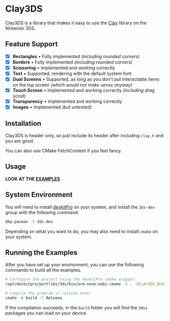 # Clay3DS

Clay3DS is a library that makes it easy to use the [Clay](https://github.com/nicbarker/clay) library on the Nintendo 3DS.

## Feature Support

- [x] **Rectangles** • Fully implemented *(including rounded corners)*
- [x] **Borders** • Fully implemented *(including rounded corners)*
- [x] **Scissoring** • Implemented and working correctly
- [x] **Text** • Supported, rendering with the default system font
- [x] **Dual Screens** • Supported, as long as you don't put interactable items on the top screen *(which would not make sense anyway)*
- [x] **Touch Screen** • Implemented and working correctly *(including drag scroll)*
- [x] **Transparency** • Implemented and working correctly
- [x] **Images** • Implemented _(but untested)_

## Installation

Clay3DS is header only, so just include its header after including `clay.h` and you are good.

You can also use CMake FetchContent if you feel fancy.

## Usage

**LOOK AT THE [EXAMPLES](examples)**

## System Environment

You will need to install [devkitPro](https://devkitpro.org/wiki/Getting_Started) on your system, and install the `3ds-dev` group with the following command:

```sh
dkp-pacman -S 3ds-dev
```

Depending on what you want to do, you may also need to install `cmake` on your system.

## Running the Examples

After you have set up your environment, you can use the following commands to build all the examples.

```sh
# Configure the project using the devkitPro cmake wrapper:
/opt/devkitpro/portlibs/3ds/bin/arm-none-eabi-cmake -S . -DCLAY3DS_BUILD_EXAMPLES=true -B build

# Compile the program in release mode:
cmake -B build -C Release
```

If the compilation succeeds, in the `build` folder you will find the `3dsx` packages you can load on your device.
